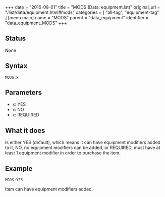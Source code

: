 +++
date = "2016-08-01"
title = "MODS (Data: equipment.lst)"
original_url = "/list/data/equipment.html#mods"
categories = [ "all-tag", "equipment-tag" ]
[menu.main]
    name = "MODS"
    parent = "data_equipment"
    identifier = "data_equipment_MODS"
+++

## Status

None

## Syntax

`MODS:x`

## Parameters

-   x: YES
-   x: NO
-   x: REQUIRED



What it does
------------

Is either YES (default), which means it can have equipment modifiers
added to it, NO, no equipment modifiers can be added, or REQUIRED, must
have at least 1 equipment modifier in order to purchase the item.

Example
-------

`MODS:YES`

Item can have equipment modifiers added.

